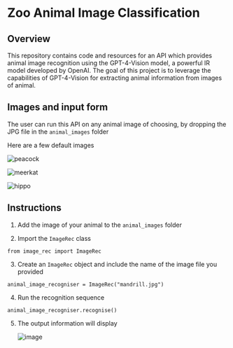 # Zoo Animal Image Classification

## Overview

This repository contains code and resources for an API which provides animal image recognition using the GPT-4-Vision model, a powerful IR model developed by OpenAI. The goal of this project is to leverage the capabilities of GPT-4-Vision for extracting animal information from images of animal.

## Images and input form

The user can run this API on any animal image of choosing, by dropping the JPG file in the `animal_images` folder

Here are a few default images

![peacock](https://github.com/immanuel-rajadurai/zoo-img-classifier/assets/91907788/dd129876-894c-4b3a-958a-fcf13aacc33c)

![meerkat](https://github.com/immanuel-rajadurai/zoo-img-classifier/assets/91907788/0b060958-dc37-4290-842c-bb89bc99150e)

![hippo](https://github.com/immanuel-rajadurai/zoo-img-classifier/assets/91907788/04e558e2-5114-4932-9413-f52e002692b2)

## Instructions

1) Add the image of your animal to the `animal_images` folder

2) Import the `ImageRec` class
   
`from image_rec import ImageRec`

3) Create an `ImageRec` object and include the name of the image file you provided

`animal_image_recogniser = ImageRec("mandrill.jpg")`

4) Run the recognition sequence
   
`animal_image_recogniser.recognise()`

5) The output information will display

   ![image](https://github.com/immanuel-rajadurai/zoo-img-classifier/assets/91907788/074d76f7-b435-4e88-aa13-5a39ddeaa8ba)







